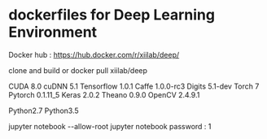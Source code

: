 # dockerfiles for Deep Learning Environment

Docker hub : https://hub.docker.com/r/xiilab/deep/

clone and build or docker pull xiilab/deep




CUDA 8.0
cuDNN 5.1
Tensorflow 1.0.1
Caffe 1.0.0-rc3
Digits 5.1-dev
Torch 7
Pytorch 0.1.11_5
Keras 2.0.2
Theano 0.9.0
OpenCV 2.4.9.1

Python2.7
Python3.5

jupyter notebook --allow-root
jupyter notebook password : 1
